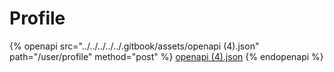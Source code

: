 # Profile

{% openapi src="../../../../../.gitbook/assets/openapi (4).json" path="/user/profile" method="post" %}
[openapi (4).json](<../../../../../.gitbook/assets/openapi (4).json>)
{% endopenapi %}
